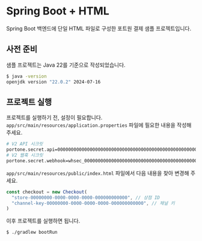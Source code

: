 # Spring Boot + HTML

Spring Boot 백엔드에 단일 HTML 파일로 구성한 포트원 결제 샘플 프로젝트입니다.

## 사전 준비

샘플 프로젝트는 Java 22를 기준으로 작성되었습니다.

```bash
$ java -version
openjdk version "22.0.2" 2024-07-16
```

## 프로젝트 실행

프로젝트를 실행하기 전, 설정이 필요합니다. `app/src/main/resources/application.properties` 파일에 필요한 내용을 작성해 주세요.

```bash
# V2 API 시크릿
portone.secret.api=00000000000000000000000000000000000000000000000000000000000000000000000000000000
# V2 웹훅 시크릿
portone.secret.webhook=whsec_00000000000000000000000000000000000000000000
```

`app/src/main/resources/public/index.html` 파일에서 다음 내용을 찾아 변경해 주세요.

```js
const checkout = new Checkout(
  "store-00000000-0000-0000-0000-000000000000", // 상점 ID
  "channel-key-00000000-0000-0000-0000-000000000000", // 채널 키
)
```

이후 프로젝트를 실행하면 됩니다.

```bash
$ ./gradlew bootRun
```
